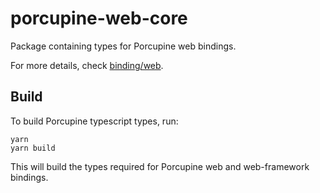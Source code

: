 # porcupine-web-core

Package containing types for Porcupine web bindings. 

For more details, check [binding/web](binding/web).

## Build 

To build Porcupine typescript types, run:

```console
yarn
yarn build
```

This will build the types required for Porcupine web and web-framework bindings.
